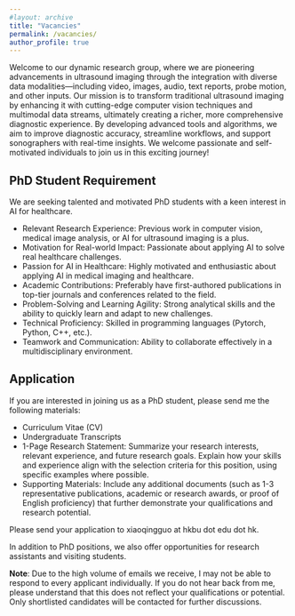 ```yaml
---
#layout: archive
title: "Vacancies"
permalink: /vacancies/
author_profile: true
---
```


Welcome to our dynamic research group, where we are pioneering advancements in ultrasound imaging through the integration with diverse data modalities—including video, images, audio, text reports, probe motion, and other inputs. Our mission is to transform traditional ultrasound imaging by enhancing it with cutting-edge computer vision techniques and multimodal data streams, ultimately creating a richer, more comprehensive diagnostic experience. By developing advanced tools and algorithms, we aim to improve diagnostic accuracy, streamline workflows, and support sonographers with real-time insights. We welcome passionate and self-motivated individuals to join us in this exciting journey!

## PhD Student Requirement

We are seeking talented and motivated PhD students with a keen interest in AI for healthcare. 

* Relevant Research Experience: Previous work in computer vision, medical image analysis, or AI for ultrasound imaging is a plus.
* Motivation for Real-world Impact: Passionate about applying AI to solve real healthcare challenges.
* Passion for AI in Healthcare: Highly motivated and enthusiastic about applying AI in medical imaging and healthcare.
* Academic Contributions: Preferably have first-authored publications in top-tier journals and conferences related to the field.
* Problem-Solving and Learning Agility: Strong analytical skills and the ability to quickly learn and adapt to new challenges.
* Technical Proficiency: Skilled in programming languages (Pytorch, Python, C++, etc.).
* Teamwork and Communication: Ability to collaborate effectively in a multidisciplinary environment.

## Application

If you are interested in joining us as a PhD student, please send me the following materials:

* Curriculum Vitae (CV)
* Undergraduate Transcripts
* 1-Page Research Statement: Summarize your research interests, relevant experience, and future research goals. Explain how your skills and experience align with the selection criteria for this position, using specific examples where possible.
* Supporting Materials: Include any additional documents (such as 1-3 representative publications, academic or research awards, or proof of English proficiency) that further demonstrate your qualifications and research potential.

Please send your application to xiaoqingguo at hkbu dot edu dot hk.

In addition to PhD positions, we also offer opportunities for research assistants and visiting students.

**Note**: Due to the high volume of emails we receive, I may not be able to respond to every applicant individually. If you do not hear back from me, please understand that this does not reflect your qualifications or potential. Only shortlisted candidates will be contacted for further discussions.
